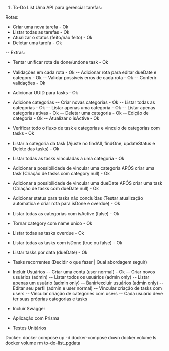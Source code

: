 1. To-Do List
   Uma API para gerenciar tarefas:

Rotas:

- Criar uma nova tarefa - Ok
- Listar todas as tarefas - Ok
- Atualizar o status (feito/não feito) - Ok
- Deletar uma tarefa - Ok

-- Extras:

- Tentar unificar rota de done/undone task - Ok
- Validações em cada rota - Ok
  -- Adicionar rota para editar dueDate e category - Ok
  -- Validar possíveis erros de cada rota - Ok
  -- Conferir validações - Ok
- Adicionar UUID para tasks - Ok
- Adicione categorias
  -- Criar novas categorias - Ok
  -- Listar todas as categorias - Ok
  -- Listar apenas uma categoria - Ok
  -- Listar apenas categorias ativas - Ok
  -- Deletar uma categoria - Ok
  -- Edição de categoria - Ok
  -- Atualizar o isActive - Ok
- Verificar todo o fluxo de task e categorias e vinculo de categorias com tasks - Ok
- Listar a categoria da task (Ajuste no findAll, findOne, updateStatus e Delete das tasks) - Ok
- Listar todas as tasks vinculadas a uma categoria - Ok
- Adicionar a possibilidade de vincular uma categoria APÓS criar uma task (Criação de tasks com category null) - Ok
- Adicionar a possibilidade de vincular uma dueDate APÓS criar uma task (Criação de tasks com dueDate null) - Ok
- Adicionar status para tasks não concluídas (Testar atualização automatica e criar rota para isDone e overdue) - Ok
- Listar todas as categorias com isActive (false) - Ok
- Tornar category com name unico - Ok
- Listar todas as tasks overdue - Ok
- Listar todas as tasks com isDone (true ou false) - Ok
- Listar tasks por data (dueDate) - Ok
- Tasks recorrentes (Decidir o que fazer | Qual abordagem seguir)

- Incluir Usuários
  -- Criar uma conta (user normal) - Ok
  -- Criar novos usuários (admin)
  -- Listar todos os usuários (admin only)
  -- Listar apenas um usuário (admin only)
  -- Banir/excluir usuários (admin only)
  -- Editar seu perfil (admin e user normal)
  -- Vincular criação de tasks com users
  -- Vincular criação de categories com users
  -- Cada usuário deve ter suas próprias categorias e tasks

- Incluir Swagger
- Aplicação com Prisma
- Testes Unitários

Docker:
docker compose up -d
docker-compose down
docker volume ls
docker volume rm to-do-list_pgdata
